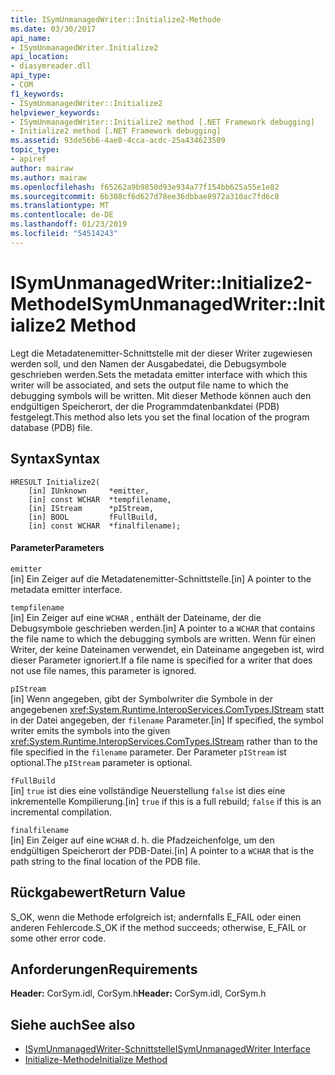 ```yaml
---
title: ISymUnmanagedWriter::Initialize2-Methode
ms.date: 03/30/2017
api_name:
- ISymUnmanagedWriter.Initialize2
api_location:
- diasymreader.dll
api_type:
- COM
f1_keywords:
- ISymUnmanagedWriter::Initialize2
helpviewer_keywords:
- ISymUnmanagedWriter::Initialize2 method [.NET Framework debugging]
- Initialize2 method [.NET Framework debugging]
ms.assetid: 93de56b6-4ae8-4cca-acdc-25a434623509
topic_type:
- apiref
author: mairaw
ms.author: mairaw
ms.openlocfilehash: f65262a9b9850d93e934a77f154bb625a55e1e82
ms.sourcegitcommit: 6b308cf6d627d78ee36dbbae8972a310ac7fd6c8
ms.translationtype: MT
ms.contentlocale: de-DE
ms.lasthandoff: 01/23/2019
ms.locfileid: "54514243"
---
```

# <a name="isymunmanagedwriterinitialize2-method"></a><span data-ttu-id="845e0-102">ISymUnmanagedWriter::Initialize2-Methode</span><span class="sxs-lookup"><span data-stu-id="845e0-102">ISymUnmanagedWriter::Initialize2 Method</span></span>
<span data-ttu-id="845e0-103">Legt die Metadatenemitter-Schnittstelle mit der dieser Writer zugewiesen werden soll, und den Namen der Ausgabedatei, die Debugsymbole geschrieben werden.</span><span class="sxs-lookup"><span data-stu-id="845e0-103">Sets the metadata emitter interface with which this writer will be associated, and sets the output file name to which the debugging symbols will be written.</span></span> <span data-ttu-id="845e0-104">Mit dieser Methode können auch den endgültigen Speicherort, der die Programmdatenbankdatei (PDB) festgelegt.</span><span class="sxs-lookup"><span data-stu-id="845e0-104">This method also lets you set the final location of the program database (PDB) file.</span></span>  
  
## <a name="syntax"></a><span data-ttu-id="845e0-105">Syntax</span><span class="sxs-lookup"><span data-stu-id="845e0-105">Syntax</span></span>  
  
```  
HRESULT Initialize2(  
    [in] IUnknown     *emitter,  
    [in] const WCHAR  *tempfilename,  
    [in] IStream      *pIStream,  
    [in] BOOL         fFullBuild,  
    [in] const WCHAR  *finalfilename);  
```  
  
#### <a name="parameters"></a><span data-ttu-id="845e0-106">Parameter</span><span class="sxs-lookup"><span data-stu-id="845e0-106">Parameters</span></span>  
 `emitter`  
 <span data-ttu-id="845e0-107">[in] Ein Zeiger auf die Metadatenemitter-Schnittstelle.</span><span class="sxs-lookup"><span data-stu-id="845e0-107">[in] A pointer to the metadata emitter interface.</span></span>  
  
 `tempfilename`  
 <span data-ttu-id="845e0-108">[in] Ein Zeiger auf eine `WCHAR` , enthält der Dateiname, der die Debugsymbole geschrieben werden.</span><span class="sxs-lookup"><span data-stu-id="845e0-108">[in] A pointer to a `WCHAR` that contains the file name to which the debugging symbols are written.</span></span> <span data-ttu-id="845e0-109">Wenn für einen Writer, der keine Dateinamen verwendet, ein Dateiname angegeben ist, wird dieser Parameter ignoriert.</span><span class="sxs-lookup"><span data-stu-id="845e0-109">If a file name is specified for a writer that does not use file names, this parameter is ignored.</span></span>  
  
 `pIStream`  
 <span data-ttu-id="845e0-110">[in] Wenn angegeben, gibt der Symbolwriter die Symbole in der angegebenen <xref:System.Runtime.InteropServices.ComTypes.IStream> statt in der Datei angegeben, der `filename` Parameter.</span><span class="sxs-lookup"><span data-stu-id="845e0-110">[in] If specified, the symbol writer emits the symbols into the given <xref:System.Runtime.InteropServices.ComTypes.IStream> rather than to the file specified in the `filename` parameter.</span></span> <span data-ttu-id="845e0-111">Der Parameter `pIStream` ist optional.</span><span class="sxs-lookup"><span data-stu-id="845e0-111">The `pIStream` parameter is optional.</span></span>  
  
 `fFullBuild`  
 <span data-ttu-id="845e0-112">[in] `true` ist dies eine vollständige Neuerstellung `false` ist dies eine inkrementelle Kompilierung.</span><span class="sxs-lookup"><span data-stu-id="845e0-112">[in] `true` if this is a full rebuild; `false` if this is an incremental compilation.</span></span>  
  
 `finalfilename`  
 <span data-ttu-id="845e0-113">[in] Ein Zeiger auf eine `WCHAR` d. h. die Pfadzeichenfolge, um den endgültigen Speicherort der PDB-Datei.</span><span class="sxs-lookup"><span data-stu-id="845e0-113">[in] A pointer to a `WCHAR` that is the path string to the final location of the PDB file.</span></span>  
  
## <a name="return-value"></a><span data-ttu-id="845e0-114">Rückgabewert</span><span class="sxs-lookup"><span data-stu-id="845e0-114">Return Value</span></span>  
 <span data-ttu-id="845e0-115">S_OK, wenn die Methode erfolgreich ist; andernfalls E_FAIL oder einen anderen Fehlercode.</span><span class="sxs-lookup"><span data-stu-id="845e0-115">S_OK if the method succeeds; otherwise, E_FAIL or some other error code.</span></span>  
  
## <a name="requirements"></a><span data-ttu-id="845e0-116">Anforderungen</span><span class="sxs-lookup"><span data-stu-id="845e0-116">Requirements</span></span>  
 <span data-ttu-id="845e0-117">**Header:** CorSym.idl, CorSym.h</span><span class="sxs-lookup"><span data-stu-id="845e0-117">**Header:** CorSym.idl, CorSym.h</span></span>  
  
## <a name="see-also"></a><span data-ttu-id="845e0-118">Siehe auch</span><span class="sxs-lookup"><span data-stu-id="845e0-118">See also</span></span>
- [<span data-ttu-id="845e0-119">ISymUnmanagedWriter-Schnittstelle</span><span class="sxs-lookup"><span data-stu-id="845e0-119">ISymUnmanagedWriter Interface</span></span>](../../../../docs/framework/unmanaged-api/diagnostics/isymunmanagedwriter-interface.md)
- [<span data-ttu-id="845e0-120">Initialize-Methode</span><span class="sxs-lookup"><span data-stu-id="845e0-120">Initialize Method</span></span>](../../../../docs/framework/unmanaged-api/diagnostics/isymunmanagedwriter-initialize-method.md)
